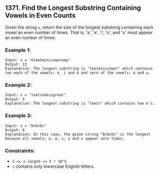 ## 1371. Find the Longest Substring Containing Vowels in Even Counts

Given the string ```s```, return the size of the longest substring containing each vowel an even number of times. That is, 'a', 'e', 'i', 'o', and 'u' must appear an even number of times.

### Example 1:
```
Input: s = "eleetminicoworoep"
Output: 13
Explanation: The longest substring is "leetminicowor" which contains two each of the vowels: e, i and o and zero of the vowels: a and u.
```
### Example 2:
```
Input: s = "leetcodeisgreat"
Output: 5
Explanation: The longest substring is "leetc" which contains two e's.
```
### Example 3:
```
Input: s = "bcbcbc"
Output: 6
Explanation: In this case, the given string "bcbcbc" is the longest because all vowels: a, e, i, o and u appear zero times.
```

### Constraints:

* ```1 <= s.length <= 5 * 10^5```
* ```s``` contains only lowercase English letters.